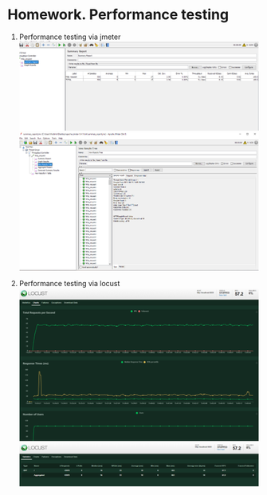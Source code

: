 # Homework. Performance testing

1. Performance testing via jmeter
![testimage](imgs/jmeter1.png)
![testimage](imgs/jmeter2.png)

2. Performance testing via locust
![testimage](imgs/locust1.png)
![testimage](imgs/locust2.png)